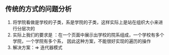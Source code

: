 ## 传统的方式的问题分析

1.  将学院看做是学校的子类，系是学院的子类，这样实际上是站在组织大小来进行分层次的
2.  实际上我们的要求是 ：在一个页面中展示出学校的院系组成，一个学校有多个学院，一个学院有多个系， 因此这种方案，不能很好实现的遍历的操作
3.  解决方案：=&gt; 迭代器模式